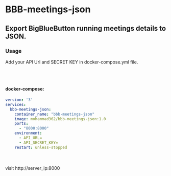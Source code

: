 # BBB-meetings-json
## Export BigBlueButton running meetings details to JSON.

### Usage

Add your API Url and SECRET KEY in docker-compose.yml file.  

<br /><br />
#### docker-compose:
```yaml
version: '3' 
services: 
  bbb-meetings-json:
    container_name: "bbb-meetings-json"
    image: mohammad362/bbb-meetings-json:1.0
    ports:
      - "8000:8000"
    environment:
      - API_URL=
      - API_SECRET_KEY=
    restart: unless-stopped
```
<br /><br />
visit http://server_ip:8000
